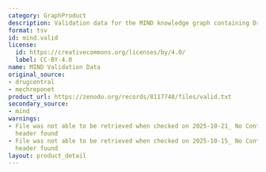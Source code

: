 ```yaml
---
category: GraphProduct
description: Validation data for the MIND knowledge graph containing DrugCentral indications
format: tsv
id: mind.valid
license:
  id: https://creativecommons.org/licenses/by/4.0/
  label: CC-BY-4.0
name: MIND Validation Data
original_source:
- drugcentral
- mechreponet
product_url: https://zenodo.org/records/8117748/files/valid.txt
secondary_source:
- mind
warnings:
- File was not able to be retrieved when checked on 2025-10-21_ No Content-Length
  header found
- File was not able to be retrieved when checked on 2025-10-15_ No Content-Length
  header found
layout: product_detail
---
```


